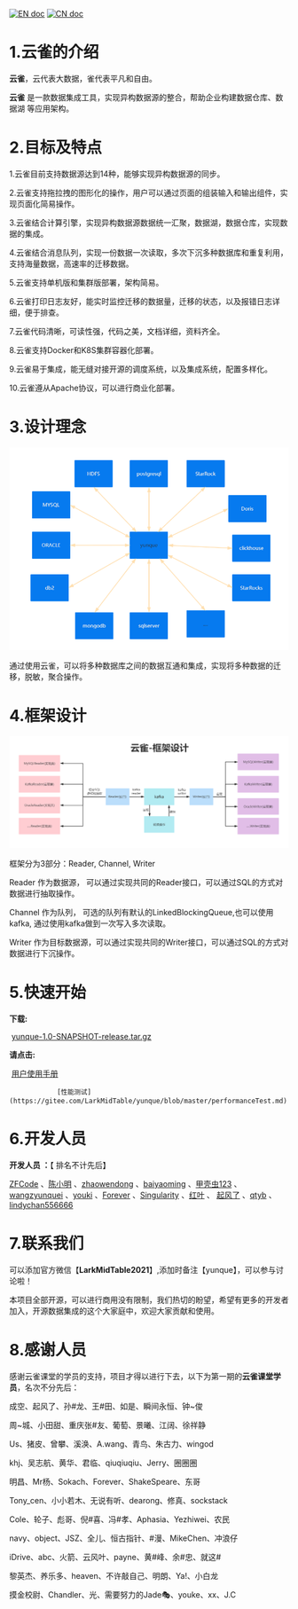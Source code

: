 

[![EN doc](https://img.shields.io/badge/document-English-blue.svg)](README.en.md)
[![CN doc](https://img.shields.io/badge/文档-中文版-blue.svg)](README.md)



# 1.云雀的介绍

 **云雀**，云代表大数据，雀代表平凡和自由。



**云雀** 是一款数据集成工具，实现异构数据源的整合，帮助企业构建数据仓库、数据湖 等应用架构。



# 2.目标及特点

1.云雀目前支持数据源达到14种，能够实现异构数据源的同步。



2.云雀支持拖拉拽的图形化的操作，用户可以通过页面的组装输入和输出组件，实现页面化简易操作。



3.云雀结合计算引擎，实现异构数据源数据统一汇聚，数据湖，数据仓库，实现数据的集成。



4.云雀结合消息队列，实现一份数据一次读取，多次下沉多种数据库和重复利用，支持海量数据，高速率的迁移数据。



5.云雀支持单机版和集群版部署，架构简易。



6.云雀打印日志友好，能实时监控迁移的数据量，迁移的状态，以及报错日志详细，便于排查。



7.云雀代码清晰，可读性强，代码之美，文档详细，资料齐全。



8.云雀支持Docker和K8S集群容器化部署。



9.云雀易于集成，能无缝对接开源的调度系统，以及集成系统，配置多样化。



10.云雀遵从Apache协议，可以进行商业化部署。



# 3.设计理念

![V1.0的架构图](./docs/images/a.jpg)

通过使用云雀，可以将多种数据库之间的数据互通和集成，实现将多种数据的迁移，脱敏，聚合操作。

# 4.框架设计

![V1.0的架构图](./docs/images/b.jpg)

框架分为3部分：Reader,  Channel,  Writer

Reader 作为数据源，      可以通过实现共同的Reader接口，可以通过SQL的方式对数据进行抽取操作。

Channel 作为队列，        可选的队列有默认的LinkedBlockingQueue,也可以使用kafka, 通过使用kafka做到一次写入多次读取。

Writer 作为目标数据源，可以通过实现共同的Writer接口，可以通过SQL的方式对数据进行下沉操作。

# 5.快速开始



**下载:** 

​	   [yunque-1.0-SNAPSHOT-release.tar.gz](https://gitee.com/LarkMidTable/yunque/blob/master/version/yunque-1.0-SNAPSHOT-release.tar.gz)



**请点击:** 

​		[用户使用手册](https://gitee.com/LarkMidTable/yunque/blob/master/userGuid.md)

                [性能测试](https://gitee.com/LarkMidTable/yunque/blob/master/performanceTest.md)


# 6.开发人员

**开发人员 ：**【 排名不计先后】

 [ZFCode](https://gitee.com/ZFCode)  、[陈小明](https://gitee.com/cenzhiming) 、[zhaowendong](https://gitee.com/PK_zwd) 、[baiyaoming](https://gitee.com/baiyaoming) 、[甲壳虫123](https://gitee.com/njhuanghua) 、[wangzyunquei](https://gitee.com/wangzyunquei1204) 、[youki](https://gitee.com/coreland_eip) 、[Forever](https://gitee.com/GenBrother) 、[Singularity](https://gitee.com/dangzefei) 、[红叶](https://gitee.com/houstao) 、 [起风了](https://gitee.com/its_windy) 、[qtyb](https://gitee.com/qtyb) 、[lindychan556666](https://gitee.com/chenlin556666) 



# 7.联系我们

可以添加官方微信【**LarkMidTable2021**】,添加时备注【yunque】，可以参与讨论啦！



本项目全部开源，可以进行商用没有限制，我们热切的盼望，希望有更多的开发者加入，开源数据集成的这个大家庭中，欢迎大家贡献和使用。



# 8.感谢人员

感谢云雀课堂的学员的支持，项目才得以进行下去，以下为第一期的**云雀课堂学员**，名次不分先后：



成空、起风了、孙#龙、王#田、如是、瞬间永恒、钟~俊



周~城、小田甜、重庆张#友、葡萄、景曦、江阔、徐祥静



Us、猪皮、曾攀、溪涣、A.wang、青鸟、朱古力、wingod



khj、吴志航、黄华、君临、qiuqiuqiu、Jerry、圈圈圈



明昌、Mr杨、Sokach、Forever、ShakeSpeare、东哥



Tony_cen、小小若木、无说有听、dearong、修真、sockstack



Cole、轮子、彪哥、倪#喜、冯#孝、Aphasia、Yezhiwei、农民



navy、object、JSZ、全儿、恒古指针、#漫、MikeChen、冲浪仔



iDrive、abc、火箭、云风叶、payne、黄#峰、余#忠、就这#



黎英杰、养乐多、heaven、不许敲自己、明朗、Ya!、小白龙



摸金校尉、Chandler、光、需要努力的Jade🎭、youke、xx、J.C













